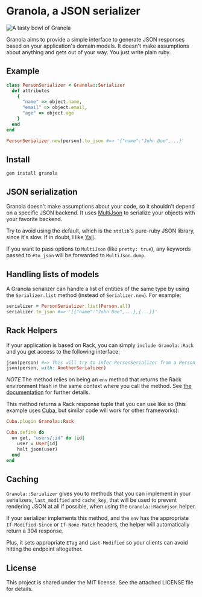 # Granola, a JSON serializer

![A tasty bowl of Granola](https://cloud.githubusercontent.com/assets/437/4827156/9e8d33da-5f76-11e4-8574-7803e84845f2.JPG)


Granola aims to provide a simple interface to generate JSON responses based on
your application's domain models. It doesn't make assumptions about anything and
gets out of your way. You just write plain ruby.

## Example

``` ruby
class PersonSerializer < Granola::Serializer
  def attributes
    {
      "name" => object.name,
      "email" => object.email,
      "age" => object.age
    }
  end
end

PersonSerializer.new(person).to_json #=> '{"name":"John Doe",...}'
```

## Install

    gem install granola

## JSON serialization

Granola doesn't make assumptions about your code, so it shouldn't depend on a
specific JSON backend. It uses [MultiJson][] to serialize your objects with your
favorite backend.

Try to avoid using the default, which is the `stdlib`'s pure-ruby JSON library,
since it's slow. If in doubt, I like [Yajl][].

If you want to pass options to `MultiJson` (like `pretty: true`), any keywords
passed to `#to_json` will be forwarded to `MultiJson.dump`.

[MultiJson]: https://github.com/intridea/multi_json
[Yajl]: https://github.com/brianmario/yajl-ruby

## Handling lists of models

A Granola serializer can handle a list of entities of the same type by using the
`Serializer.list` method (instead of `Serializer.new`). For example:

``` ruby
serializer = PersonSerializer.list(Person.all)
serializer.to_json #=> '[{"name":"John Doe",...},{...}]'
```

## Rack Helpers

If your application is based on Rack, you can simply `include Granola::Rack` and
you get access to the following interface:

``` ruby
json(person) #=> This will try to infer PersonSerializer from a Person instance
json(person, with: AnotherSerializer)
```

*NOTE* The method relies on being an `env` method that returns the Rack
environment Hash in the same context where you call the method. See [the
documentation](./lib/granola/rack.rb) for further details.

This method returns a Rack response tuple that you can use like so (this example
uses [Cuba][], but similar code will work for other frameworks):

``` ruby
Cuba.plugin Granola::Rack

Cuba.define do
  on get, "users/:id" do |id|
    user = User[id]
    halt json(user)
  end
end
```

[Cuba]: http://cuba.is

## Caching

`Granola::Serializer` gives you to methods that you can implement in your
serializers, `last_modified` and `cache_key`, that will be used to prevent
rendering JSON at all if possible, when using the `Granola::Rack#json` helper.

If your serializer implements this method, and the `env` has the appropriate
`If-Modified-Since` or `If-None-Match` headers, the helper will automatically
return a 304 response.

Plus, it sets appropriate `ETag` and `Last-Modified` so your clients can avoid
hitting the endpoint altogether.

## License

This project is shared under the MIT license. See the attached LICENSE file for
details.
